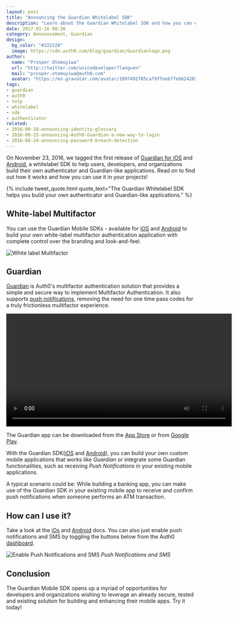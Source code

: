 ```yaml
---
layout: post
title: "Announcing the Guardian Whitelabel SDK"
description: "Learn about the Guardian Whitelabel SDK and how you can easily build your own authenticator leveraging our battle-tested solution."
date: 2017-01-16 08:30
category: Announcement, Guardian
design:
  bg_color: "#222228"
  image: https://cdn.auth0.com/blog/guardian/Guardianlogo.png
author:
  name: "Prosper Otemuyiwa"
  url: "http://twitter.com/unicodeveloper?lang=en"
  mail: "prosper.otemuyiwa@auth0.com"
  avatar: "https://en.gravatar.com/avatar/1097492785caf9ffeebffeb624202d8f?s=200"
tags:
- guardian
- auth0
- totp
- whitelabel
- sdk
- authenticator
related:
- 2016-09-28-announcing-identity-glossary
- 2016-08-25-announcing-Auth0-Guardian-a-new-way-to-login
- 2016-08-24-announcing-password-breach-detection
---
```


On November 23, 2016, we tagged the first release of [Guardian for iOS](https://github.com/auth0/Guardian.swift) and [Android](https://github.com/auth0/Guardian.Android), a whitelabel SDK to help users, developers, and organizations build their own authenticator and Guardian-like applications. Read on to find out how it works and how you can use it in your projects!

{% include tweet_quote.html quote_text="The Guardian Whitelabel SDK helps you build your own authenticator and Guardian-like applications." %}


## White-label Multifactor

You can use the Guardian Mobile SDKs - available for [iOS](https://auth0.com/docs/multifactor-authentication/developer/libraries/ios) and [Android](https://auth0.com/docs/multifactor-authentication/developer/libraries/android) to build your own white-label multifactor authentication application with complete control over the branding and look-and-feel.

![White label Multifactor](https://auth0.com/pages/guardian/assets/sdk.png)

## Guardian

[Guardian](https://auth0.com/docs/multifactor-authentication/guardian) is Auth0's multifactor authentication solution that provides a simple and secure way to implement Multifactor Authentication. It also supports [push notifications](https://auth0.com/docs/multifactor-authentication/administrator/push-notifications), removing the need for one time pass codes for a truly frictionless multifactor experience. 

<video autoplay loop width="600">
    <source src="https://cdn.auth0.com/blog/guardian/guardian-2.m4v"/>
</video>

The Guardian app can be downloaded from the [App Store](https://itunes.apple.com/us/app/auth0-guardian/id1093447833) or from [Google Play](https://play.google.com/store/apps/details?id=com.auth0.guardian).

With the Guardian SDK([iOS](https://github.com/auth0/Guardian.swift) and [Android](https://github.com/auth0/Guardian.Android)), you can build your own custom mobile applications that works like *Guardian* or integrate some Guardian functionalities, such as receiving *Push Notifications* in your existing mobile applications. 

A typical scenario could be: While building a banking app, you can make use of the Guardian SDK in your existing mobile app to receive and confirm push notifications when someone performs an ATM  transaction.

## How can I use it? 

Take a look at the [iOs](https://auth0.com/docs/multifactor-authentication/developer/libraries/ios) and [Android](https://auth0.com/docs/multifactor-authentication/developer/libraries/android) docs. You can also just enable push notifications and SMS by toggling the buttons below from the Auth0 [dashboard](management.auth0.com).

![Enable Push Notifications and SMS](https://cdn.auth0.com/blog/guardian/enable.png)
_Push Notifications and SMS_

## Conclusion

The Guardian Mobile SDK opens up a myriad of opportunities for developers and organizations wishing to leverage an already secure, tested and existing solution for building and enhancing their mobile apps. Try it today!